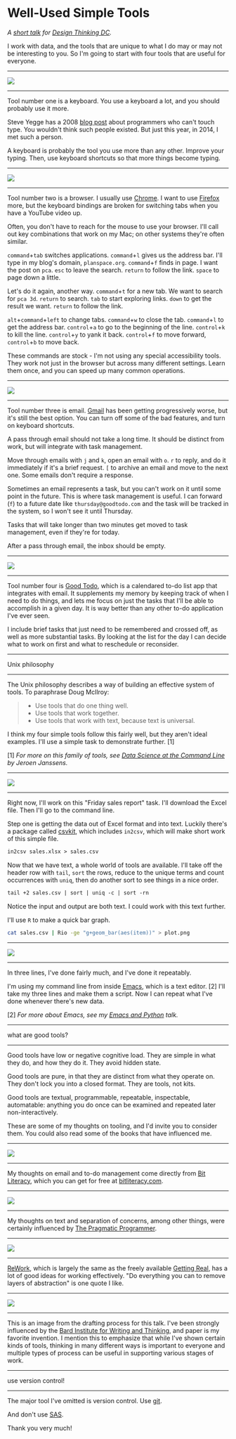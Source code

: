 # Well-Used Simple Tools

*A [short talk](http://www.meetup.com/Design-Thinking-DC/events/216029412/) for [Design Thinking DC](http://www.meetup.com/Design-Thinking-DC/).*


I work with data, and the tools that are unique to what I do may or may not be interesting to you. So I'm going to start with four tools that are useful for everyone.


-----

[![](keyboard.png)](http://www.usporedi.hr/novosti/je-li-ovo-najbolja-tipkovnica-svih-vremena)

-----

Tool number one is a keyboard. You use a keyboard a lot, and you should probably use it more.

Steve Yegge has a 2008 [blog post](http://steve-yegge.blogspot.com/2008/09/programmings-dirtiest-little-secret.html) about programmers who can't touch type. You wouldn't think such people existed. But just this year, in 2014, I met such a person.

A keyboard is probably the tool you use more than any other. Improve your typing. Then, use keyboard shortcuts so that more things become typing.


-----

[![](chrome.png)](http://www.google.com/chrome/)

-----

Tool number two is a browser. I usually use [Chrome](http://www.google.com/chrome/). I want to use [Firefox](http://firefox.com/) more, but the keyboard bindings are broken for switching tabs when you have a YouTube video up.

Often, you don't have to reach for the mouse to use your browser. I'll call out key combinations that work on my Mac; on other systems they're often similar.

`command`+`tab` switches applications. `command`+`l` gives us the address bar. I'll type in my blog's domain, `planspace.org`. `command`+`f` finds in page. I want the post on `pca`. `esc` to leave the search. `return` to follow the link. `space` to page down a little.

Let's do it again, another way. `command`+`t` for a new tab. We want to search for `pca 3d`. `return` to search. `tab` to start exploring links. `down` to get the result we want. `return` to follow the link.

`alt`+`command`+`left` to change tabs. `command`+`w` to close the tab. `command`+`l` to get the address bar. `control`+`a` to go to the beginning of the line. `control`+`k` to kill the line. `control`+`y` to yank it back. `control`+`f` to move forward, `control`+`b` to move back.

These commands are stock - I'm not using any special accessibility tools. They work not just in the browser but across many different settings. Learn them once, and you can speed up many common operations.


-----

[![](gmail.png)](https://gmail.com/)

-----

Tool number three is email. [Gmail](https://gmail.com/) has been getting progressively worse, but it's still the best option. You can turn off some of the bad features, and turn on keyboard shortcuts.

A pass through email should not take a long time. It should be distinct from work, but will integrate with task management.

Move through emails with `j` and `k`, open an email with `o`. `r` to reply, and do it immediately if it's a brief request. `[` to archive an email and move to the next one. Some emails don't require a response.

Sometimes an email represents a task, but you can't work on it until some point in the future. This is where task management is useful. I can forward (`f`) to a future date like `thursday@goodtodo.com` and the task will be tracked in the system, so I won't see it until Thursday.

Tasks that will take longer than two minutes get moved to task management, even if they're for today.

After a pass through email, the inbox should be empty.


-----

[![](goodtodo.png)](https://goodtodo.com/)

-----

Tool number four is [Good Todo](https://goodtodo.com/), which is a calendared to-do list app that integrates with email. It supplements my memory by keeping track of when I need to do things, and lets me focus on just the tasks that I'll be able to accomplish in a given day. It is way better than any other to-do application I've ever seen.

I include brief tasks that just need to be remembered and crossed off, as well as more substantial tasks. By looking at the list for the day I can decide what to work on first and what to reschedule or reconsider.


-----

Unix philosophy

-----

The Unix philosophy describes a way of building an effective system of tools. To paraphrase Doug McIlroy:

> * Use tools that do one thing well.
> * Use tools that work together.
> * Use tools that work with text, because text is universal.

I think my four simple tools follow this fairly well, but they aren't ideal examples. I'll use a simple task to demonstrate further. [1]

[1] *For more on this family of tools, see [Data Science at the Command Line](http://datascienceatthecommandline.com/) by Jeroen Janssens.*


-----

![](emacs.png)

-----

Right now, I'll work on this "Friday sales report" task. I'll download the Excel file. Then I'll go to the command line.

Step one is getting the data out of Excel format and into text. Luckily there's a package called [csvkit](https://csvkit.readthedocs.org/), which includes `in2csv`, which will make short work of this simple file.

```html
in2csv sales.xlsx > sales.csv
```

Now that we have text, a whole world of tools are available. I'll take off the header row with `tail`, `sort` the rows, reduce to the unique terms and count occurrences with `uniq`, then do another sort to see things in a nice order.

```html
tail +2 sales.csv | sort | uniq -c | sort -rn
```

Notice the input and output are both text. I could work with this text further.

I'll use `R` to make a quick bar graph.

```bash
cat sales.csv | Rio -ge "g+geom_bar(aes(item))" > plot.png
```

-----

![](plot.png)

-----

In three lines, I've done fairly much, and I've done it repeatably.

I'm using my command line from inside [Emacs](http://www.gnu.org/software/emacs/), which is a text editor. [2] I'll take my three lines and make them a script. Now I can repeat what I've done whenever there's new data.

[2] *For more about Emacs, see my [Emacs and Python](/20141007-emacs_python/) talk.*


-----

what are good tools?

-----

Good tools have low or negative cognitive load. They are simple in what they do, and how they do it. They avoid hidden state.

Good tools are pure, in that they are distinct from what they operate on. They don't lock you into a closed format. They are tools, not kits.

Good tools are textual, programmable, repeatable, inspectable, automatable: anything you do once can be examined and repeated later non-interactively.

These are some of my thoughts on tooling, and I'd invite you to consider them. You could also read some of the books that have influenced me.


-----

[![](bit_literacy.jpg)](http://bitliteracy.com/)

-----

My thoughts on email and to-do management come directly from [Bit Literacy](http://bitliteracy.com/), which you can get for free at [bitliteracy.com](http://bitliteracy.com/).


-----

[![](pragmatic_programmer.jpg)](https://pragprog.com/the-pragmatic-programmer)

-----

My thoughts on text and separation of concerns, among other things, were certainly influenced by [The Pragmatic Programmer](https://pragprog.com/the-pragmatic-programmer).


-----

[![](rework.png)](http://37signals.com/rework/)

-----

[ReWork](http://37signals.com/rework/), which is largely the same as the freely available [Getting Real](http://gettingreal.37signals.com/), has a lot of good ideas for working effectively. "Do everything you can to remove layers of abstraction" is one quote I like.


-----

![](notepad.jpg)

-----

This is an image from the drafting process for this talk. I've been strongly influenced by the [Bard Institute for Writing and Thinking](http://www.bard.edu/iwt/), and paper is my favorite invention. I mention this to emphasize that while I've shown certain kinds of tools, thinking in many different ways is important to everyone and multiple types of process can be useful in supporting various stages of work.


-----

use version control!

-----

The major tool I've omitted is version control. Use [git](http://git-scm.com/).

And don't use [SAS](http://www.sas.com/).

Thank you very much!
